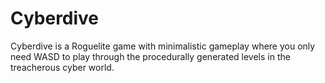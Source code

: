 # Cyberdive

Cyberdive is a Roguelite game with minimalistic gameplay where you only need WASD to play through the procedurally generated levels in the treacherous cyber world.
